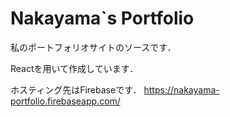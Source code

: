 # Nakayama`s Portfolio

私のポートフォリオサイトのソースです．

Reactを用いて作成しています．

ホスティング先はFirebaseです．
https://nakayama-portfolio.firebaseapp.com/